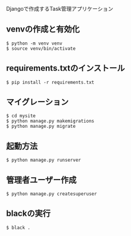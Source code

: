 Djangoで作成するTask管理アプリケーション


## venvの作成と有効化
```shell
$ python -m venv venv
$ source venv/bin/activate
```

## requirements.txtのインストール
```shell
$ pip install -r requirements.txt
```

## マイグレーション
```shell
$ cd mysite
$ python manage.py makemigrations
$ python manage.py migrate
```

## 起動方法
```shell
$ python manage.py runserver
```

## 管理者ユーザー作成
```shell
$ python manage.py createsuperuser
```

## blackの実行
```shell
$ black .
```
